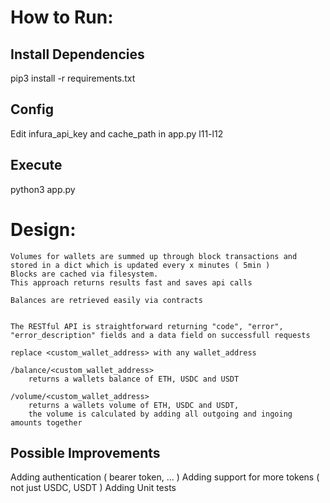 # How to Run: 

## Install Dependencies
pip3 install -r requirements.txt

## Config
Edit infura_api_key and cache_path in app.py l11-l12

## Execute
python3 app.py

# Design:
    Volumes for wallets are summed up through block transactions and stored in a dict which is updated every x minutes ( 5min )
    Blocks are cached via filesystem.
    This approach returns results fast and saves api calls

    Balances are retrieved easily via contracts


    The RESTful API is straightforward returning "code", "error", "error_description" fields and a data field on successfull requests

    replace <custom_wallet_address> with any wallet_address

    /balance/<custom_wallet_address> 
        returns a wallets balance of ETH, USDC and USDT

    /volume/<custom_wallet_address> 
        returns a wallets volume of ETH, USDC and USDT, 
        the volume is calculated by adding all outgoing and ingoing amounts together

    
## Possible Improvements

Adding authentication ( bearer token, ... )
Adding support for more tokens ( not just USDC, USDT )
Adding Unit tests
